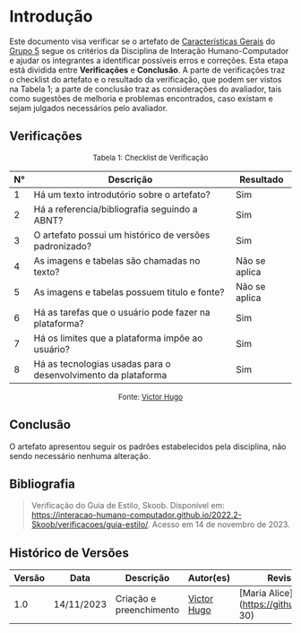 # Introdução 

Este documento visa verificar se o artefato de [Características Gerais](https://interacao-humano-computador.github.io/2023.2--BRB-Mobilidade/analiseRequisitos/metas_usa/) do [Grupo 5](https://interacao-humano-computador.github.io/2023.2--BRB-Mobilidade/) segue os critérios da Disciplina de Interação Humano-Computador e ajudar os integrantes a identificar possíveis erros e correções. Esta etapa está dividida entre **Verificações** e **Conclusão**. A parte de verificações traz o checklist do artefato e o resultado da verificação, que podem ser vistos na Tabela 1; a parte de conclusão traz as considerações do avaliador, tais como sugestões de melhoria e problemas encontrados, caso existam e sejam julgados necessários pelo avaliador.


## Verificações

<center>

<font size="2"><p style="text-align: center">Tabela 1: Checklist de Verificação</p></font>


| N° | Descrição | Resultado |
| -- | --------- | --------- |
| 1  | Há um texto introdutório sobre o artefato?| Sim |
| 2  | Há a referencia/bibliografia seguindo a ABNT? | Sim |
| 3  | O artefato possui um histórico de versões padronizado? | Sim |
| 4  | As imagens e tabelas são chamadas no texto? | Não se aplica |
| 5  | As imagens e tabelas possuem titulo e fonte? | Não se aplica |
| 6  | Há as tarefas que o usuário pode fazer na plataforma? | Sim |
| 7  | Há os limites que a plataforma impõe ao usuário? | Sim |
| 8  | Há as tecnologias usadas para o desenvolvimento da plataforma | Sim |

<font size="2"><p style="text-align: center">Fonte: [Victor Hugo](https://github.com/ViictorHugoo)</p></font>

</center>

## Conclusão 

O artefato apresentou seguir os padrões estabelecidos pela disciplina, não sendo necessário nenhuma alteração.

## Bibliografia
> Verificação do Guia de Estilo, Skoob. Disponível em: <https://interacao-humano-computador.github.io/2022.2-Skoob/verificacoes/guia-estilo/>. Acesso em 14 de novembro de 2023.

## Histórico de Versões

| Versão | Data | Descrição | Autor(es) | Revisor(es) |
| ------ | ---- | --------- | --------- | ----------- |
| 1.0 | 14/11/2023 | Criação e preenchimento | [Victor Hugo](https://github.com/ViictorHugoo) | [Maria Alice](https://github.com/Maliz 30) |
